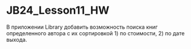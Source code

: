 # JB24_Lesson11_HW
В приложении Library добавить возможность поиска книг определенного автора с их сортировкой 1) по стоимости, 2) по дате выхода.
